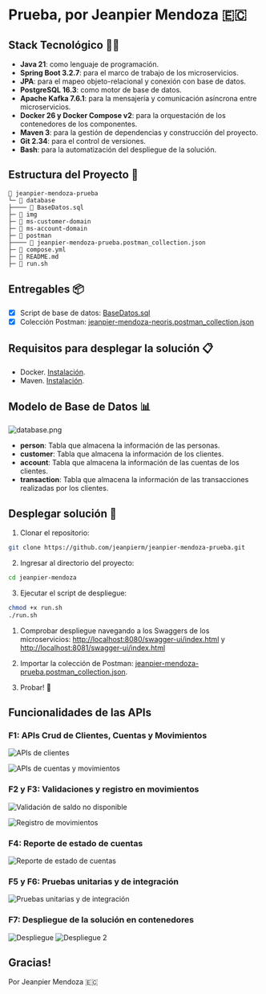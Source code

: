 # Prueba, por Jeanpier Mendoza 🇪🇨

## Stack Tecnológico 🧑‍💻

- **Java 21**: como lenguaje de programación.
- **Spring Boot 3.2.7**: para el marco de trabajo de los microservicios.
- **JPA**: para el mapeo objeto-relacional y conexión con base de datos.
- **PostgreSQL 16.3**: como motor de base de datos.
- **Apache Kafka 7.6.1**: para la mensajería y comunicación asíncrona entre microservicios.
- **Docker 26 y Docker Compose v2**: para la orquestación de los contenedores de los componentes.
- **Maven 3**: para la gestión de dependencias y construcción del proyecto.
- **Git 2.34**: para el control de versiones.
- **Bash**: para la automatización del despliegue de la solución.

## Estructura del Proyecto 📂

```
📂 jeanpier-mendoza-prueba
└─ 📂 database
├──── 📄 BaseDatos.sql
├─ 📂 img
├─ 📂 ms-customer-domain
├─ 📂 ms-account-domain
├─ 📂 postman
├──── 📄 jeanpier-mendoza-prueba.postman_collection.json
├─ 📄 compose.yml
├─ 📄 README.md
├─ 📑 run.sh
```

## Entregables 📦

- [x] Script de base de datos: [BaseDatos.sql](database/BaseDatos.sql)
- [x] Colección Postman: [jeanpier-mendoza-neoris.postman_collection.json](postman/jeanpier-mendoza-prueba.postman_collection.json)

## Requisitos para desplegar la solución 📋

- Docker. [Instalación](https://docs.docker.com/get-docker/).
- Maven. [Instalación](https://maven.apache.org/install.html).

## Modelo de Base de Datos 📊

![database.png](img/database.png)

- **person**: Tabla que almacena la información de las personas.
- **customer**: Tabla que almacena la información de los clientes.
- **account**: Tabla que almacena la información de las cuentas de los clientes.
- **transaction**: Tabla que almacena la información de las transacciones realizadas por los clientes.

## Desplegar solución 🚀

1. Clonar el repositorio:

```bash
git clone https://github.com/jeanpierm/jeanpier-mendoza-prueba.git
```

2. Ingresar al directorio del proyecto:

```bash
cd jeanpier-mendoza
```

3. Ejecutar el script de despliegue:

```bash
chmod +x run.sh
./run.sh
```

1. Comprobar despliegue navegando a los Swaggers de los microservicios: <http://localhost:8080/swagger-ui/index.html> y <http://localhost:8081/swagger-ui/index.html>

2. Importar la colección de Postman: [jeanpier-mendoza-prueba.postman_collection.json](postman/jeanpier-mendoza-prueba.postman_collection.json).

3. Probar! 🎉

## Funcionalidades de las APIs

### F1: APIs Crud de Clientes, Cuentas y Movimientos

![APIs de clientes](img/clientes-apis.png)

![APIs de cuentas y movimientos](img/cuentas-apis.png)

### F2 y F3: Validaciones y registro en movimientos

![Validación de saldo no disponible](img/saldo-no-disponible.png)

![Registro de movimientos](img/registro-movimientos.png)

### F4: Reporte de estado de cuentas

![Reporte de estado de cuentas](img/reporte-estado-cuentas.png)

### F5 y F6: Pruebas unitarias y de integración

![Pruebas unitarias y de integración](img/ms-tests.png)

### F7: Despliegue de la solución en contenedores

![Despliegue](img/deploy.png)
![Despliegue 2](img/deploy2.png)

## Gracias!

Por Jeanpier Mendoza 🇪🇨
